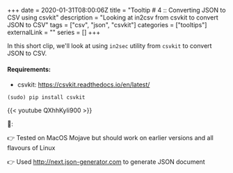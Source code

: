 +++ 
date = 2020-01-31T08:00:06Z
title = "Tooltip # 4 :: Converting JSON to CSV using csvkit"
description = "Looking at in2csv from csvkit to convert JSON to CSV"
tags = ["csv", "json", "csvkit"]
categories = ["tooltips"]
externalLink = ""
series = []
+++


In this short clip, we'll look at using `in2sec` utility from `csvkit` to convert JSON to CSV.

#### Requirements:

* csvkit: https://csvkit.readthedocs.io/en/latest/

```
(sudo) pip install csvkit
```

{{< youtube QXhhKyIi900 >}}

📝:

👉 Tested on MacOS Mojave but should work on earlier versions and all flavours of Linux

👉 Used http://next.json-generator.com to generate JSON document

